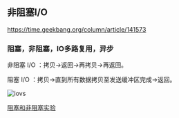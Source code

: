 ## 非阻塞I/O

https://time.geekbang.org/column/article/141573

### 阻塞，非阻塞，IO多路复用，异步

非阻塞 I/O ：拷贝→返回→再拷贝→再返回。

阻塞 I/O ：拷贝→直到所有数据拷贝至发送缓冲区完成→返回。

![iovs](https://static001.geekbang.org/resource/image/6e/aa/6e7a467bc6f5985eebbd94ef7de14aaa.png)

[阻塞和非阻塞实验](../senddata)